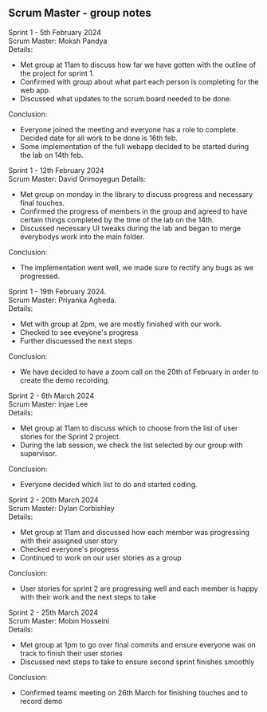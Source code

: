 ## Scrum Master - group notes
Sprint 1 - 5th February 2024  
Scrum Master: Moksh Pandya  
Details:
- Met group at 11am to discuss how far we have gotten with the outline of the project for sprint 1.
- Confirmed with group about what part each person is completing for the web app.
- Discussed what updates to the scrum board needed to be done.  

Conclusion:  
- Everyone joined the meeting and everyone has a role to complete. Decided date for all work to be done is 16th feb.  
- Some implementation of the full webapp decided to be started during the lab on 14th feb.

Sprint 1 - 12th February 2024  
Scrum Master: David Orimoyegun
Details:
- Met group on monday in the library to discuss progress and necessary final touches.
- Confirmed the progress of members in the group and agreed to have certain things completed by the time of the lab on the 14th.
- Discussed necessary UI tweaks during the lab and began to merge everybodys work into the main folder.  

Conclusion:  
- The implementation went well, we made sure to rectify any bugs as we progressed.

Sprint 1 - 19th February 2024.  
Scrum Master: Priyanka Agheda.   
Details:   
- Met with group at 2pm, we are mostly finished with our work.
- Checked to see eveyone's progress
- Further discuessed the next steps

Conclusion:
- We have decided to have a zoom call on the 20th of February in order to create the demo recording. 

Sprint 2 - 6th March 2024  
Scrum Master: injae Lee  
Details:
- Met group at 11am to discuss which to choose from the list of user stories for the Sprint 2 project.
- During the lab session, we check the list selected by our group with supervisor. 

Conclusion:  
- Everyone decided which list to do and started coding.

Sprint 2 - 20th March 2024  
Scrum Master: Dylan Corbishley  
Details:
- Met group at 11am and discussed how each member was progressing with their assigned user story
- Checked everyone's progress
- Continued to work on our user stories as a group

Conclusion:
- User stories for sprint 2 are progressing well and each member is happy with their work and the next steps to take

Sprint 2 - 25th March 2024  
Scrum Master: Mobin Hosseini  
Details:
- Met group at 1pm to go over final commits and ensure everyone was on track to finish their user stories
- Discussed next steps to take to ensure second sprint finishes smoothly

Conclusion:
- Confirmed teams meeting on 26th March for finishing touches and to record demo
